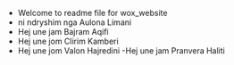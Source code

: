 - Welcome to readme file for wox_website
- ni ndryshim nga Aulona Limani
- Hej une jam Bajram Aqifi
- Hej une jom Clirim Kamberi
- Hej une jom Valon Hajredini
-Hej une jam Pranvera Haliti